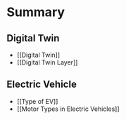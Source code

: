 # Summary

## Digital Twin

- [[Digital Twin]]
- [[Digital Twin Layer]]





## Electric Vehicle
- [[Type of EV]]
- [[Motor Types in Electric Vehicles]]